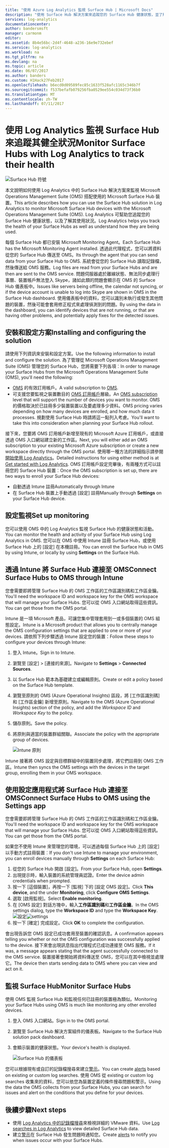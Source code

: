 ```yaml
---
title: "使用 Azure Log Analytics 監視 Surface Hub | Microsoft Docs"
description: "使用 Surface Hub 解決方案來追蹤您的 Surface Hub 健康狀態，並了解其使用狀況。"
services: log-analytics
documentationcenter: 
author: bandersmsft
manager: carmonm
editor: 
ms.assetid: 8b4e56bc-2d4f-4648-a236-16e9e732ebef
ms.service: log-analytics
ms.workload: na
ms.tgt_pltfrm: na
ms.devlang: na
ms.topic: article
ms.date: 06/07/2017
ms.author: banders
ms.custom: H1Hack27Feb2017
ms.openlocfilehash: b6ecd0d09589fec85c1633f528afc1165c346b7f
ms.sourcegitcommit: f537befafb079256fba0529ee554c034d73f36b0
ms.translationtype: MT
ms.contentlocale: zh-TW
ms.lasthandoff: 07/11/2017
---
```

# <a name="monitor-surface-hubs-with-log-analytics-to-track-their-health"></a><span data-ttu-id="0f706-103">使用 Log Analytics 監視 Surface Hub 來追蹤其健全狀況</span><span class="sxs-lookup"><span data-stu-id="0f706-103">Monitor Surface Hubs with Log Analytics to track their health</span></span>

![Surface Hub 符號](./media/log-analytics-surface-hubs/surface-hub-symbol.png)

<span data-ttu-id="0f706-105">本文說明如何使用 Log Analytics 中的 Surface Hub 解決方案來監視 Microsoft Operations Management Suite (OMS) 搭配使用的 Microsoft Surface Hub 裝置。</span><span class="sxs-lookup"><span data-stu-id="0f706-105">This article describes how you can use the Surface Hub solution in Log Analytics to monitor Microsoft Surface Hub devices with the Microsoft Operations Management Suite (OMS).</span></span> <span data-ttu-id="0f706-106">Log Analytics 可幫助您追蹤您的 Surface Hub 健康狀態，以及了解其使用狀況。</span><span class="sxs-lookup"><span data-stu-id="0f706-106">Log Analytics helps you track the health of your Surface Hubs as well as understand how they are being used.</span></span>

<span data-ttu-id="0f706-107">每個 Surface Hub 都已安裝 Microsoft Monitoring Agent。</span><span class="sxs-lookup"><span data-stu-id="0f706-107">Each Surface Hub has the Microsoft Monitoring Agent installed.</span></span> <span data-ttu-id="0f706-108">透過此代理程式，您可以將資料從您的 Surface Hub 傳送至 OMS。</span><span class="sxs-lookup"><span data-stu-id="0f706-108">Its through the agent that you can send data from your Surface Hub to OMS.</span></span> <span data-ttu-id="0f706-109">系統會從您的 Surface Hub 讀取記錄檔，然後傳送給 OMS 服務。</span><span class="sxs-lookup"><span data-stu-id="0f706-109">Log files are read from your Surface Hubs and are then are sent to the OMS service.</span></span> <span data-ttu-id="0f706-110">問題伺服器處於離線狀態、無法同步處理行事曆、裝置帳戶無法登入 Skype，諸如此類的問題會顯示在 OMS 的 Surface Hub 儀表板中。</span><span class="sxs-lookup"><span data-stu-id="0f706-110">Issues like servers being offline, the calendar not syncing, or if the device account is unable to log into Skype are shown in OMS in the Surface Hub dashboard.</span></span> <span data-ttu-id="0f706-111">使用儀表板中的資料，您可以識別未執行或發生其他問題的裝置，然後可能會套用修正程式來處理偵測到的問題。</span><span class="sxs-lookup"><span data-stu-id="0f706-111">By using the data in the dashboard, you can identify devices that are not running, or that are having other problems, and potentially apply fixes for the detected issues.</span></span>

## <a name="installing-and-configuring-the-solution"></a><span data-ttu-id="0f706-112">安裝和設定方案</span><span class="sxs-lookup"><span data-stu-id="0f706-112">Installing and configuring the solution</span></span>
<span data-ttu-id="0f706-113">請使用下列資訊來安裝和設定方案。</span><span class="sxs-lookup"><span data-stu-id="0f706-113">Use the following information to install and configure the solution.</span></span> <span data-ttu-id="0f706-114">為了管理從 Microsoft Operations Management Suite (OMS) 管理您的 Surface Hub，您將需要下列各項︰</span><span class="sxs-lookup"><span data-stu-id="0f706-114">In order to manage your Surface Hubs from the Microsoft Operations Management Suite (OMS), you'll need the following:</span></span>

* <span data-ttu-id="0f706-115">[OMS](http://www.microsoft.com/oms) 的有效訂用帳戶。</span><span class="sxs-lookup"><span data-stu-id="0f706-115">A valid subscription to [OMS](http://www.microsoft.com/oms).</span></span>
* <span data-ttu-id="0f706-116">可支援您要監視之裝置數目的 [OMS 訂用帳戶](https://azure.microsoft.com/pricing/details/log-analytics/)層級。</span><span class="sxs-lookup"><span data-stu-id="0f706-116">An [OMS subscription](https://azure.microsoft.com/pricing/details/log-analytics/) level that will support the number of devices you want to monitor.</span></span> <span data-ttu-id="0f706-117">OMS 的價格取決於已註冊多少裝置裝置以及要處理多少資料。</span><span class="sxs-lookup"><span data-stu-id="0f706-117">OMS pricing varies depending on how many devices are enrolled, and how much data it processes.</span></span> <span data-ttu-id="0f706-118">規劃使用 Surface Hub 時請將這一點列入考慮。</span><span class="sxs-lookup"><span data-stu-id="0f706-118">You'll want to take this into consideration when planning your Surface Hub rollout.</span></span>

<span data-ttu-id="0f706-119">接下來，您要將 OMS 訂用帳戶新增至現有的 Microsoft Azure 訂用帳戶，或直接透過 OMS 入口網站建立新的工作區。</span><span class="sxs-lookup"><span data-stu-id="0f706-119">Next, you will either add an OMS subscription to your existing Microsoft Azure subscription or create a new workspace directly through the OMS portal.</span></span> <span data-ttu-id="0f706-120">使用哪一種方法的詳細指示請參閱[開始使用 Log Analytics](log-analytics-get-started.md)。</span><span class="sxs-lookup"><span data-stu-id="0f706-120">Detailed instructions for using either method is at [Get started with Log Analytics](log-analytics-get-started.md).</span></span> <span data-ttu-id="0f706-121">OMS 訂用帳戶設定完畢後，有兩種方式可以註冊您的 Surface Hub 裝置︰</span><span class="sxs-lookup"><span data-stu-id="0f706-121">Once the OMS subscription is set up, there are two ways to enroll your Surface Hub devices:</span></span>

* <span data-ttu-id="0f706-122">自動透過 Intune 註冊</span><span class="sxs-lookup"><span data-stu-id="0f706-122">Automatically through Intune</span></span>
* <span data-ttu-id="0f706-123">在 Surface Hub 裝置上手動透過 [設定] 註冊</span><span class="sxs-lookup"><span data-stu-id="0f706-123">Manually through **Settings** on your Surface Hub device.</span></span>

## <a name="set-up-monitoring"></a><span data-ttu-id="0f706-124">設定監視</span><span class="sxs-lookup"><span data-stu-id="0f706-124">Set up monitoring</span></span>
<span data-ttu-id="0f706-125">您可以使用 OMS 中的 Log Analytics 監視 Surface Hub 的健康狀態和活動。</span><span class="sxs-lookup"><span data-stu-id="0f706-125">You can monitor the health and activity of your Surface Hub using Log Analytics in OMS.</span></span> <span data-ttu-id="0f706-126">您可以在 OMS 中使用 Intune 註冊 Surface Hub，或使用 Surface Hub 上的 [設定] 在本機註冊。</span><span class="sxs-lookup"><span data-stu-id="0f706-126">You can enroll the Surface Hub in OMS by using Intune, or locally by using **Settings** on the Surface Hub.</span></span>

## <a name="connect-surface-hubs-to-oms-through-intune"></a><span data-ttu-id="0f706-127">透過 Intune 將 Surface Hub 連接至 OMS</span><span class="sxs-lookup"><span data-stu-id="0f706-127">Connect Surface Hubs to OMS through Intune</span></span>
<span data-ttu-id="0f706-128">您會需要即將管理 Surface Hub 的 OMS 工作區的工作區識別碼和工作區金鑰。</span><span class="sxs-lookup"><span data-stu-id="0f706-128">You'll need the workspace ID and workspace key for the OMS workspace that will manage your Surface Hubs.</span></span> <span data-ttu-id="0f706-129">您可以從 OMS 入口網站取得這些資訊。</span><span class="sxs-lookup"><span data-stu-id="0f706-129">You can get those from the OMS portal.</span></span>

<span data-ttu-id="0f706-130">Intune 是一項 Microsoft 產品，可讓您集中管理套用到一或多個裝置的 OMS 組態設定。</span><span class="sxs-lookup"><span data-stu-id="0f706-130">Intune is a Microsoft product that allows you to centrally manage the OMS configuration settings that are applied to one or more of your devices.</span></span> <span data-ttu-id="0f706-131">請依照下列步驟透過 Intune 設定您的裝置：</span><span class="sxs-lookup"><span data-stu-id="0f706-131">Follow these steps to configure your devices through Intune:</span></span>

1. <span data-ttu-id="0f706-132">登入 Intune。</span><span class="sxs-lookup"><span data-stu-id="0f706-132">Sign in to Intune.</span></span>
2. <span data-ttu-id="0f706-133">瀏覽至 [設定]  >  [連接的來源]。</span><span class="sxs-lookup"><span data-stu-id="0f706-133">Navigate to **Settings** > **Connected Sources**.</span></span>
3. <span data-ttu-id="0f706-134">以 Surface Hub 範本為基礎建立或編輯原則。</span><span class="sxs-lookup"><span data-stu-id="0f706-134">Create or edit a policy based on the Surface Hub template.</span></span>
4. <span data-ttu-id="0f706-135">瀏覽至原則的 OMS (Azure Operational Insights) 區段，將 [工作區識別碼] 和 [工作區金鑰] 新增至原則。</span><span class="sxs-lookup"><span data-stu-id="0f706-135">Navigate to the OMS (Azure Operational Insights) section of the policy, and add the *Workspace ID* and *Workspace Key* to the policy.</span></span>
5. <span data-ttu-id="0f706-136">儲存原則。</span><span class="sxs-lookup"><span data-stu-id="0f706-136">Save the policy.</span></span>
6. <span data-ttu-id="0f706-137">將原則與適當的裝置群組關聯。</span><span class="sxs-lookup"><span data-stu-id="0f706-137">Associate the policy with the appropriate group of devices.</span></span>

   ![Intune 原則](./media/log-analytics-surface-hubs/intune.png)

<span data-ttu-id="0f706-139">Intune 接著將 OMS 設定與目標群組中的裝置同步處理，將它們註冊到 OMS 工作區。</span><span class="sxs-lookup"><span data-stu-id="0f706-139">Intune then syncs the OMS settings with the devices in the target group, enrolling them in your OMS workspace.</span></span>

## <a name="connect-surface-hubs-to-oms-using-the-settings-app"></a><span data-ttu-id="0f706-140">使用設定應用程式將 Surface Hub 連接至 OMS</span><span class="sxs-lookup"><span data-stu-id="0f706-140">Connect Surface Hubs to OMS using the Settings app</span></span>
<span data-ttu-id="0f706-141">您會需要即將管理 Surface Hub 的 OMS 工作區的工作區識別碼和工作區金鑰。</span><span class="sxs-lookup"><span data-stu-id="0f706-141">You'll need the workspace ID and workspace key for the OMS workspace that will manage your Surface Hubs.</span></span> <span data-ttu-id="0f706-142">您可以從 OMS 入口網站取得這些資訊。</span><span class="sxs-lookup"><span data-stu-id="0f706-142">You can get those from the OMS portal.</span></span>

<span data-ttu-id="0f706-143">如果您不使用 Intune 來管理您的環境，可以透過每個 Surface Hub 上的 [設定] 以手動方式註冊裝置︰</span><span class="sxs-lookup"><span data-stu-id="0f706-143">If you don't use Intune to manage your environment, you can enroll devices manually through **Settings** on each Surface Hub:</span></span>

1. <span data-ttu-id="0f706-144">從您的 Surface Hub 開啟 [設定]。</span><span class="sxs-lookup"><span data-stu-id="0f706-144">From your Surface Hub, open **Settings**.</span></span>
2. <span data-ttu-id="0f706-145">出現提示時，輸入裝置的系統管理員認證。</span><span class="sxs-lookup"><span data-stu-id="0f706-145">Enter the device admin credentials when prompted.</span></span>
3. <span data-ttu-id="0f706-146">按一下 [這個裝置]，再按一下 [監視] 下的 [設定 OMS 設定]。</span><span class="sxs-lookup"><span data-stu-id="0f706-146">Click **This device**, and the under **Monitoring**, click **Configure OMS Settings**.</span></span>
4. <span data-ttu-id="0f706-147">選取 [啟用監視]。</span><span class="sxs-lookup"><span data-stu-id="0f706-147">Select **Enable monitoring**.</span></span>
5. <span data-ttu-id="0f706-148">在 [OMS 設定] 對話方塊中，輸入**工作區識別碼**和**工作區金鑰**。</span><span class="sxs-lookup"><span data-stu-id="0f706-148">In the OMS settings dialog, type the **Workspace ID** and type the **Workspace Key**.</span></span>  
   <span data-ttu-id="0f706-149">![設定](./media/log-analytics-surface-hubs/settings.png)</span><span class="sxs-lookup"><span data-stu-id="0f706-149">![settings](./media/log-analytics-surface-hubs/settings.png)</span></span>
6. <span data-ttu-id="0f706-150">按一下 [確定] 完成設定。</span><span class="sxs-lookup"><span data-stu-id="0f706-150">Click **OK** to complete the configuration.</span></span>

<span data-ttu-id="0f706-151">會出現告訴您 OMS 設定已成功套用至裝置的確認訊息。</span><span class="sxs-lookup"><span data-stu-id="0f706-151">A confirmation appears telling you whether or not the OMS configuration was successfully applied to the device.</span></span> <span data-ttu-id="0f706-152">接下來會出現訊息指出代理程式已成功連接至 OMS 服務。</span><span class="sxs-lookup"><span data-stu-id="0f706-152">If it was, a message appears stating that the agent successfully connected to the OMS service.</span></span> <span data-ttu-id="0f706-153">裝置接著會開始將資料傳送至 OMS，您可以在其中檢視並處理它。</span><span class="sxs-lookup"><span data-stu-id="0f706-153">The device then starts sending data to OMS where you can view and act on it.</span></span>

## <a name="monitor-surface-hubs"></a><span data-ttu-id="0f706-154">監視 Surface Hub</span><span class="sxs-lookup"><span data-stu-id="0f706-154">Monitor Surface Hubs</span></span>
<span data-ttu-id="0f706-155">使用 OMS 監視 Surface Hub 和監視任何已註冊的裝置極為類似。</span><span class="sxs-lookup"><span data-stu-id="0f706-155">Monitoring your Surface Hubs using OMS is much like monitoring any other enrolled devices.</span></span>

1. <span data-ttu-id="0f706-156">登入 OMS 入口網站。</span><span class="sxs-lookup"><span data-stu-id="0f706-156">Sign in to the OMS portal.</span></span>
2. <span data-ttu-id="0f706-157">瀏覽至 Surface Hub 解決方案組件的儀表板。</span><span class="sxs-lookup"><span data-stu-id="0f706-157">Navigate to the Surface Hub solution pack dashboard.</span></span>
3. <span data-ttu-id="0f706-158">會顯示裝置的健康狀態。</span><span class="sxs-lookup"><span data-stu-id="0f706-158">Your device's health is displayed.</span></span>

   ![Surface Hub 的儀表板](./media/log-analytics-surface-hubs/surface-hub-dashboard.png)

<span data-ttu-id="0f706-160">您可以根據現有或自訂的記錄檔搜尋來建立[警示](log-analytics-alerts.md)。</span><span class="sxs-lookup"><span data-stu-id="0f706-160">You can create [alerts](log-analytics-alerts.md) based on existing or custom log searches.</span></span> <span data-ttu-id="0f706-161">使用 OMS 從 existing or custom log searches 收集來的資料，您可以依您為裝置定義的條件搜尋問題和警示。</span><span class="sxs-lookup"><span data-stu-id="0f706-161">Using the data the OMS collects from your Surface Hubs, you can search for issues and alert on the conditions that you define for your devices.</span></span>

## <a name="next-steps"></a><span data-ttu-id="0f706-162">後續步驟</span><span class="sxs-lookup"><span data-stu-id="0f706-162">Next steps</span></span>
* <span data-ttu-id="0f706-163">使用 [Log Analytics 中的記錄檔搜尋](log-analytics-log-searches.md)來檢視詳細的 VMware 資料。</span><span class="sxs-lookup"><span data-stu-id="0f706-163">Use [Log searches in Log Analytics](log-analytics-log-searches.md) to view detailed Surface Hub data.</span></span>
* <span data-ttu-id="0f706-164">建立[警示](log-analytics-alerts.md)在 Surface Hub 發生問題時通知您。</span><span class="sxs-lookup"><span data-stu-id="0f706-164">Create [alerts](log-analytics-alerts.md) to notify you when issues occur with your Surface Hubs.</span></span>
